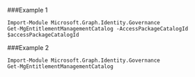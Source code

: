 ###Example 1
```
Import-Module Microsoft.Graph.Identity.Governance
Get-MgEntitlementManagementCatalog -AccessPackageCatalogId $accessPackageCatalogId
```
###Example 2
```
Import-Module Microsoft.Graph.Identity.Governance
Get-MgEntitlementManagementCatalog
```
